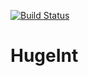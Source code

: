 [![Build Status](https://travis-ci.org/futaro/hugeint.svg?branch=master)](https://travis-ci.org/futaro/hugeint)

# HugeInt
